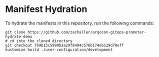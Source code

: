 # Manifest Hydration

To hydrate the manifests in this repository, run the following commands:

```shell
git clone https://github.com/zachaller/argocon-gitops-promoter-hydrate-demo
# cd into the cloned directory
git checkout 7b9b13c5999baa29f8494c576b174eb129d70eff
kustomize build ./user-configuration/development
```
